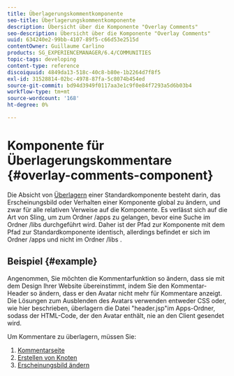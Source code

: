 ```yaml
---
title: Überlagerungskommentkomponente
seo-title: Überlagerungskommentkomponente
description: Übersicht über die Komponente "Overlay Comments"
seo-description: Übersicht über die Komponente "Overlay Comments"
uuid: 634240e2-99bb-4107-89f5-c66d53e2515d
contentOwner: Guillaume Carlino
products: SG_EXPERIENCEMANAGER/6.4/COMMUNITIES
topic-tags: developing
content-type: reference
discoiquuid: 4849da13-518c-40c8-b80e-1b2264d7f8f5
exl-id: 31528814-02bc-4978-87fa-5c8074b454ed
source-git-commit: bd94d3949f0117aa3e1c9f0e84f7293a5d6b03b4
workflow-type: tm+mt
source-wordcount: '168'
ht-degree: 0%

---
```


# Komponente für Überlagerungskommentare {#overlay-comments-component}

Die Absicht von [Überlagern](client-customize.md#overlays) einer Standardkomponente besteht darin, das Erscheinungsbild oder Verhalten einer Komponente global zu ändern, und zwar für alle relativen Verweise auf die Komponente. Es verlässt sich auf die Art von Sling, um zum Ordner /apps zu gelangen, bevor eine Suche im Ordner /libs durchgeführt wird. Daher ist der Pfad zur Komponente mit dem Pfad zur Standardkomponente identisch, allerdings befindet er sich im Ordner /apps und nicht im Ordner /libs .

## Beispiel {#example}

Angenommen, Sie möchten die Kommentarfunktion so ändern, dass sie mit dem Design Ihrer Website übereinstimmt, indem Sie den Kommentar-Header so ändern, dass er den Avatar nicht mehr für Kommentare anzeigt. Die Lösungen zum Ausblenden des Avatars verwenden entweder CSS oder, wie hier beschrieben, überlagern die Datei &quot;header.jsp&quot;im Apps-Ordner, sodass der HTML-Code, der den Avatar enthält, nie an den Client gesendet wird.

Um Kommentare zu überlagern, müssen Sie:

1. [Kommentarseite](overlay-create-comments-page.md)
1. [Erstellen von Knoten](overlay-create-nodes.md)
1. [Erscheinungsbild ändern](overlay-alter-appearance.md)
